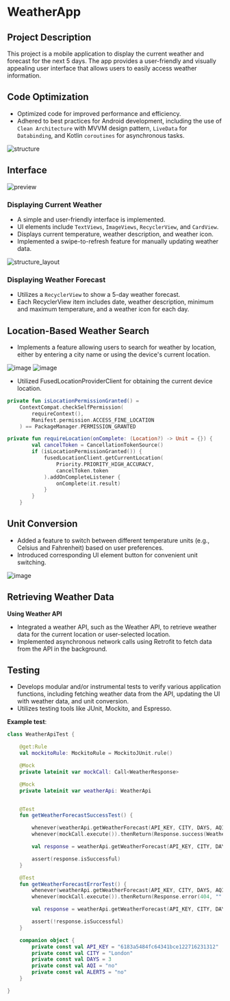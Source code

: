 # WeatherApp

## Project Description

This project is a mobile application to display the current weather and forecast for the next 5 days. The app provides a user-friendly and visually appealing user interface that allows users to easily access weather information.

## Code Optimization
- Optimized code for improved performance and efficiency.
- Adhered to best practices for Android development, including the use of `Clean Architecture` with MVVM design pattern, `LiveData` for `Databinding`, and Kotlin `coroutines` for asynchronous tasks.

![structure](https://github.com/m00r1arty/WeatherApp/assets/70763902/a43bfef6-6620-4e1c-bd4b-c9e69e036c11)


## Interface

![preview](https://github.com/m00r1arty/WeatherApp/assets/70763902/9810e8c2-6b5e-40da-a0f0-282f73686d79)

### Displaying Current Weather

- A simple and user-friendly interface is implemented.
- UI elements include `TextViews`, `ImageViews`, `RecyclerView`, and `CardView`.
- Displays current temperature, weather description, and weather icon.
- Implemented a swipe-to-refresh feature for manually updating weather data.

![structure_layout](https://github.com/m00r1arty/WeatherApp/assets/70763902/25802f9b-23b0-4736-8fdb-8f282e8a524b)


### Displaying Weather Forecast

- Utilizes a `RecyclerView` to show a 5-day weather forecast.
- Each RecyclerView item includes date, weather description, minimum and maximum temperature, and a weather icon for each day.

## Location-Based Weather Search
- Implements a feature allowing users to search for weather by location, either by entering a city name or using the device's current location.

![image](https://github.com/m00r1arty/WeatherApp/assets/70763902/9eb259a1-4351-4213-b55e-e2520479597b)  ![image](https://github.com/m00r1arty/WeatherApp/assets/70763902/130cb906-84b6-4aae-94ee-271d7248a544)

- Utilized FusedLocationProviderClient for obtaining the current device location.

```kotlin
private fun isLocationPermissionGranted() =
    ContextCompat.checkSelfPermission(
        requireContext(),
        Manifest.permission.ACCESS_FINE_LOCATION
    ) == PackageManager.PERMISSION_GRANTED

private fun requireLocation(onComplete: (Location?) -> Unit = {}) {
        val cancelToken = CancellationTokenSource()
        if (isLocationPermissionGranted()) {
            fusedLocationClient.getCurrentLocation(
                Priority.PRIORITY_HIGH_ACCURACY,
                cancelToken.token
            ).addOnCompleteListener {
                onComplete(it.result)
            }
        }
    }
```
## Unit Conversion
- Added a feature to switch between different temperature units (e.g., Celsius and Fahrenheit) based on user preferences.
- Introduced corresponding UI element button for convenient unit switching.

![image](https://github.com/m00r1arty/WeatherApp/assets/70763902/f1a5bd82-a002-4ef6-9da9-a5671d9ceef6)


## Retrieving Weather Data
**Using Weather API**

- Integrated a weather API, such as the Weather API, to retrieve weather data for the current location or user-selected location.
- Implemented asynchronous network calls using Retrofit to fetch data from the API in the background.

## Testing
- Develops modular and/or instrumental tests to verify various application functions, including fetching weather data from the API, updating the UI with weather data, and unit conversion.
- Utilizes testing tools like JUnit, Mockito, and Espresso.
 
**Example test**:
```kotlin
class WeatherApiTest {

    @get:Rule
    val mockitoRule: MockitoRule = MockitoJUnit.rule()

    @Mock
    private lateinit var mockCall: Call<WeatherResponse>

    @Mock
    private lateinit var weatherApi: WeatherApi


    @Test
    fun getWeatherForecastSuccessTest() {

        whenever(weatherApi.getWeatherForecast(API_KEY, CITY, DAYS, AQI, ALERTS)).thenReturn(mockCall)
        whenever(mockCall.execute()).thenReturn(Response.success(WeatherResponse()))

        val response = weatherApi.getWeatherForecast(API_KEY, CITY, DAYS, AQI, ALERTS).execute()

        assert(response.isSuccessful)
    }

    @Test
    fun getWeatherForecastErrorTest() {
        whenever(weatherApi.getWeatherForecast(API_KEY, CITY, DAYS, AQI, ALERTS)).thenReturn(mockCall)
        whenever(mockCall.execute()).thenReturn(Response.error(404, "".toResponseBody(null)))

        val response = weatherApi.getWeatherForecast(API_KEY, CITY, DAYS, AQI, ALERTS).execute()

        assert(!response.isSuccessful)
    }

    companion object {
        private const val API_KEY = "6183a5484fc64341bce122716231312"
        private const val CITY = "London"
        private const val DAYS = 3
        private const val AQI = "no"
        private const val ALERTS = "no"
    }

}
```
